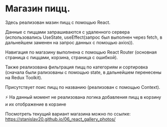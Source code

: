 # Магазин пицц.

Здесь реализован мазин пицц с помощью React.

Данные с пиццами запрашиваются с удаленного сервера (использовались UseState, useEffect(запрос был выполнен через fetch, в дальнейшем заменен на запрос данных с помощью axios)).

Навигация по магазину выполнена с помощью React Router (основная страница с пиццами, корзина, страница с ошибкой).

Также реализована фильтрация пицц по категориям и сортировка (сначала были рализованы с помощью state, в дальнейшем перенесены на Redux Toolkit).

Присутствует поис пицц по названию (реализован с помощью Context).

⚡ На данный момент не реализована логика добавления пицц в корзину и их отображение в корзине

Посмотреть текущий вариант магазина можно по ссылке: https://stanislav20.github.io/06_react_gallery_photos/
